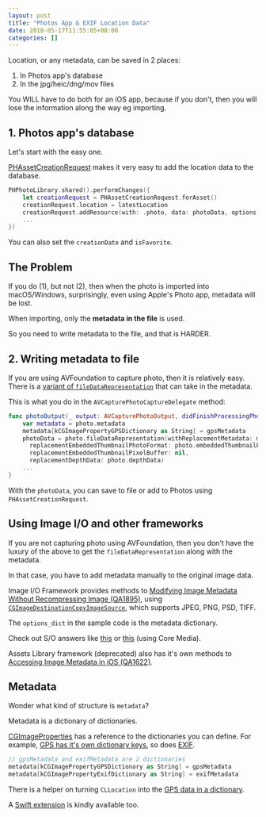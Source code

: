 ```yaml
---
layout: post
title: "Photos App & EXIF Location Data"
date: 2018-05-17T11:55:05+08:00
categories: []
---
```


Location, or any metadata, can be saved in 2 places:

1. In Photos app's database
2. In the jpg/heic/dng/mov files

You WILL have to do both for an iOS app, because if you don't, then you will lose the information along the way eg importing.

## 1. Photos app's database

Let's start with the easy one.

[PHAssetCreationRequest](https://developer.apple.com/documentation/photos/phassetcreationrequest) makes it very easy to add the location data to the database.

```swift
PHPhotoLibrary.shared().performChanges({
    let creationRequest = PHAssetCreationRequest.forAsset()
    creationRequest.location = latestLocation
    creationRequest.addResource(with: .photo, data: photoData, options: options)
    ...
})
```

You can also set the `creationDate` and `isFavorite`.

## The Problem

If you do (1), but not (2), then when the photo is imported into macOS/Windows, surprisingly, even using Apple's Photo app, metadata will be lost.

When importing, only the **metadata in the file** is used.

So you need to write metadata to the file, and that is HARDER.

## 2. Writing metadata to file

If you are using AVFoundation to capture photo, then it is relatively easy. There is a [variant of `fileDataRepresentation`](https://developer.apple.com/documentation/avfoundation/avcapturephoto/2875953-filedatarepresentation) that can take in the metadata.

This is what you do in the `AVCapturePhotoCaptureDelegate` method:

```swift
func photoOutput(_ output: AVCapturePhotoOutput, didFinishProcessingPhoto photo: AVCapturePhoto, error: Error?) {
    var metadata = photo.metadata
    metadata[kCGImagePropertyGPSDictionary as String] = gpsMetadata
    photoData = photo.fileDataRepresentation(withReplacementMetadata: metadata,
      replacementEmbeddedThumbnailPhotoFormat: photo.embeddedThumbnailPhotoFormat,
      replacementEmbeddedThumbnailPixelBuffer: nil,
      replacementDepthData: photo.depthData)
    ...
}
```

With the `photoData`, you can save to file or add to Photos using `PHAssetCreationRequest`.

## Using Image I/O and other frameworks

If you are not capturing photo using AVFoundation, then you don't have the luxury of the above to get the `fileDataRepresentation` along with the metadata.

In that case, you have to add metadata manually to the original image data.

Image I/O Framework provides methods to [Modifying Image Metadata Without Recompressing Image (QA1895)](https://developer.apple.com/library/content/qa/qa1895/_index.html), using [`CGImageDestinationCopyImageSource`]( https://developer.apple.com/documentation/imageio/1465189-cgimagedestinationcopyimagesourc?language=objc), which supports JPEG, PNG, PSD, TIFF.

The `options_dict` in the sample code is the metadata dictionary.

Check out S/O answers like [this](https://stackoverflow.com/a/5294574/242682) or [this](https://stackoverflow.com/a/43376828/242682) (using Core Media).

Assets Library framework (deprecated) also has it's own methods to [Accessing Image Metadata in iOS (QA1622)](https://developer.apple.com/library/content/qa/qa1622/_index.html).

## Metadata

Wonder what kind of structure is `metadata`?

Metadata is a dictionary of dictionaries.

[CGImageProperties](https://developer.apple.com/documentation/imageio/cgimageproperties) has a reference to the dictionaries you can define. For example, [GPS has it's own dictionary keys](https://developer.apple.com/documentation/imageio/cgimageproperties/gps_dictionary_keys), so does [EXIF](https://developer.apple.com/documentation/imageio/cgimageproperties/exif_dictionary_keys).

```swift
// gpsMetadata and exifMetadata are 2 dictionaries
metadata[kCGImagePropertyGPSDictionary as String] = gpsMetadata
metadata[kCGImagePropertyExifDictionary as String] = exifMetadata
```

There is a helper on turning `CLLocation` into the [GPS data in a dictionary](https://stackoverflow.com/a/5314634/242682).

A [Swift extension](https://gist.github.com/kwylez/a4b6ec261e52970e1fa5dd4ccfe8898f) is kindly available too.
